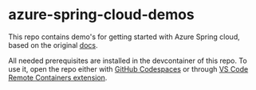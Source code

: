 # azure-spring-cloud-demos

This repo contains demo's for getting started with Azure Spring cloud, based on the original [docs](https://docs.microsoft.com/en-us/azure/spring-cloud/overview).

All needed prerequisites are installed in the devcontainer of this repo. To use it, open the repo either with [GitHub Codespaces](https://github.com/features/codespaces) or through [VS Code Remote Containers extension](https://code.visualstudio.com/docs/remote/containers).

